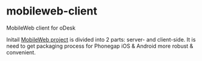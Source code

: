 mobileweb-client
================

MobileWeb client for oDesk

Initail [MobileWeb project](https://github.com/odeskbootcamp/mobileweb) is divided into 2 parts: server- and client-side. 
It is need to get packaging process for Phonegap iOS & Android more robust & convenient.

